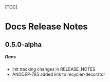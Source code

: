 [TOC]
# Docs Release Notes
## 0.5.0-alpha
##### Docs
* Init tracking changes in RELEASE_NOTES
* ANDDEP-785 added link to recycler-decorator
